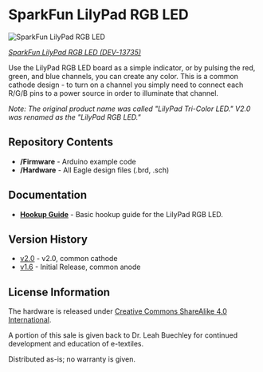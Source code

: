 SparkFun LilyPad RGB LED
========================================

![SparkFun LilyPad RGB LED](https://cdn.sparkfun.com//assets/parts/1/1/2/4/6/13735-LilyPad_Tri-Color_LED-01.jpg)

[*SparkFun LilyPad RGB LED (DEV-13735)*](https://www.sparkfun.com/products/13735)

Use the LilyPad RGB LED board as a simple indicator, or by pulsing the red, green, and blue channels, you can create any color. 
This is a common cathode design - to turn on a channel you simply need to connect each R/G/B pins to a power source in order to illuminate that channel.

_Note: The original product name was called "LilyPad Tri-Color LED." V2.0 was renamed as the "LilyPad RGB LED."_

Repository Contents
-------------------
* **/Firmware** - Arduino example code 
* **/Hardware** - All Eagle design files (.brd, .sch)

Documentation
--------------
* **[Hookup Guide](https://learn.sparkfun.com/tutorials/lilypad-rgb-led-hookup-guide)** - Basic hookup guide for the LilyPad RGB LED.

Version History
---------------
* [v2.0](https://github.com/sparkfun/LilyPad_Tri-Color_LED/tree/v_2.0) - v2.0, common cathode
* [v1.6](https://github.com/sparkfun/LilyPad_Tri-Color_LED/tree/v_1.6) - Initial Release, common anode

License Information
-------------------
The hardware is released under [Creative Commons ShareAlike 4.0 International](https://creativecommons.org/licenses/by-sa/4.0/).

A portion of this sale is given back to Dr. Leah Buechley for continued development and education of e-textiles.

Distributed as-is; no warranty is given.
